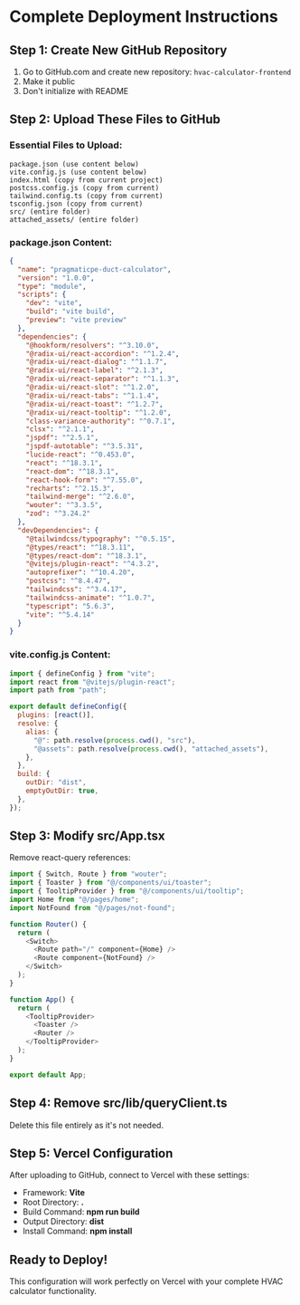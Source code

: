 # Complete Deployment Instructions

## Step 1: Create New GitHub Repository
1. Go to GitHub.com and create new repository: `hvac-calculator-frontend`
2. Make it public
3. Don't initialize with README

## Step 2: Upload These Files to GitHub

### Essential Files to Upload:
```
package.json (use content below)
vite.config.js (use content below)
index.html (copy from current project)
postcss.config.js (copy from current)
tailwind.config.ts (copy from current)
tsconfig.json (copy from current)
src/ (entire folder)
attached_assets/ (entire folder)
```

### package.json Content:
```json
{
  "name": "pragmaticpe-duct-calculator",
  "version": "1.0.0",
  "type": "module",
  "scripts": {
    "dev": "vite",
    "build": "vite build",
    "preview": "vite preview"
  },
  "dependencies": {
    "@hookform/resolvers": "^3.10.0",
    "@radix-ui/react-accordion": "^1.2.4",
    "@radix-ui/react-dialog": "^1.1.7",
    "@radix-ui/react-label": "^2.1.3",
    "@radix-ui/react-separator": "^1.1.3",
    "@radix-ui/react-slot": "^1.2.0",
    "@radix-ui/react-tabs": "^1.1.4",
    "@radix-ui/react-toast": "^1.2.7",
    "@radix-ui/react-tooltip": "^1.2.0",
    "class-variance-authority": "^0.7.1",
    "clsx": "^2.1.1",
    "jspdf": "^2.5.1",
    "jspdf-autotable": "^3.5.31",
    "lucide-react": "^0.453.0",
    "react": "^18.3.1",
    "react-dom": "^18.3.1",
    "react-hook-form": "^7.55.0",
    "recharts": "^2.15.3",
    "tailwind-merge": "^2.6.0",
    "wouter": "^3.3.5",
    "zod": "^3.24.2"
  },
  "devDependencies": {
    "@tailwindcss/typography": "^0.5.15",
    "@types/react": "^18.3.11",
    "@types/react-dom": "^18.3.1",
    "@vitejs/plugin-react": "^4.3.2",
    "autoprefixer": "^10.4.20",
    "postcss": "^8.4.47",
    "tailwindcss": "^3.4.17",
    "tailwindcss-animate": "^1.0.7",
    "typescript": "5.6.3",
    "vite": "^5.4.14"
  }
}
```

### vite.config.js Content:
```javascript
import { defineConfig } from "vite";
import react from "@vitejs/plugin-react";
import path from "path";

export default defineConfig({
  plugins: [react()],
  resolve: {
    alias: {
      "@": path.resolve(process.cwd(), "src"),
      "@assets": path.resolve(process.cwd(), "attached_assets"),
    },
  },
  build: {
    outDir: "dist",
    emptyOutDir: true,
  },
});
```

## Step 3: Modify src/App.tsx
Remove react-query references:
```typescript
import { Switch, Route } from "wouter";
import { Toaster } from "@/components/ui/toaster";
import { TooltipProvider } from "@/components/ui/tooltip";
import Home from "@/pages/home";
import NotFound from "@/pages/not-found";

function Router() {
  return (
    <Switch>
      <Route path="/" component={Home} />
      <Route component={NotFound} />
    </Switch>
  );
}

function App() {
  return (
    <TooltipProvider>
      <Toaster />
      <Router />
    </TooltipProvider>
  );
}

export default App;
```

## Step 4: Remove src/lib/queryClient.ts
Delete this file entirely as it's not needed.

## Step 5: Vercel Configuration
After uploading to GitHub, connect to Vercel with these settings:
- Framework: **Vite**
- Root Directory: **.**
- Build Command: **npm run build**
- Output Directory: **dist**
- Install Command: **npm install**

## Ready to Deploy!
This configuration will work perfectly on Vercel with your complete HVAC calculator functionality.